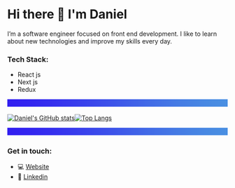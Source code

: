 # Hi there 👋 I'm Daniel

I’m a software engineer focused on front end development. I like to learn about new technologies and improve my skills every day.

### Tech Stack:

- React js
- Next js
- Redux

![separator](./separator.png)

[![Daniel's GitHub stats](https://github-readme-stats.vercel.app/api?username=Danieruone)](https://github.com/Danieruone/github-readme-stats)[![Top Langs](https://github-readme-stats.vercel.app/api/top-langs/?username=Danieruone&exclude_repo=jumper-fox,jobs-api,falling-ball,Danieruone.github.io&layout=compact)](https://github.com/Danieruone/github-readme-stats)

![separator](./separator.png)

### Get in touch:

- 💻 [Website](https://www.darudev.com/portfolio)
- 💼 [Linkedin](https://www.linkedin.com/in/daniel-mendoza-developer)
